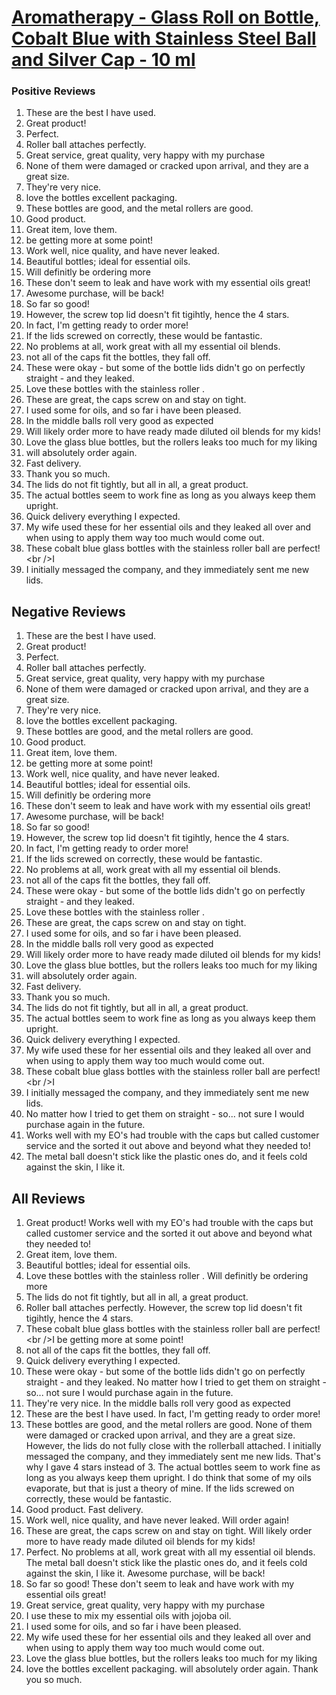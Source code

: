 # [Aromatherapy - Glass Roll on Bottle, Cobalt Blue with Stainless Steel Ball and Silver Cap - 10 ml](https://products.checkmycream.com/products/Aromatherapy-Glass-Roll-on-Bottle-Cobalt-Blue-with-Stainless-Steel-Ball-and-Silver-Cap-10-ml.html)

### Positive Reviews

<ol>
      <li>These are the best I have used.</li>
      <li>Great product!</li>
      <li>Perfect.  </li>
      <li>Roller ball attaches perfectly.</li>
      <li>Great service, great quality, very happy with my purchase</li>
      <li>None of them were damaged or cracked upon arrival, and they are a great size.</li>
      <li>They&#x27;re very nice.</li>
      <li>love the bottles excellent packaging.</li>
      <li>These bottles are good, and the metal rollers are good.</li>
      <li>Good product.  </li>
      <li>Great item, love them.</li>
      <li>be getting more at some point!</li>
      <li>Work well, nice quality, and have never leaked.  </li>
      <li>Beautiful bottles; ideal for essential oils.</li>
      <li>Will definitly be ordering more</li>
      <li>These don&#x27;t seem to leak and have work with my essential oils great!</li>
      <li>Awesome purchase, will be back!</li>
      <li>So far so good!  </li>
      <li>However, the screw top lid doesn&#x27;t fit tigihtly, hence the 4 stars.</li>
      <li>In fact, I&#x27;m getting ready to order more!</li>
      <li>If the lids screwed on correctly,  these would be fantastic.</li>
      <li>No problems at all, work great with all my essential oil blends.  </li>
      <li>not all of the caps fit the bottles, they fall off.</li>
      <li>These were okay - but some of the bottle lids didn&#x27;t go on perfectly straight - and they leaked.  </li>
      <li>Love these bottles with the stainless roller .</li>
      <li>These are great, the caps screw on and stay on tight.</li>
      <li>I used some for oils, and so far i have been pleased.</li>
      <li>In the middle balls roll very good as expected</li>
      <li>Will likely order more to have ready made diluted oil blends for my kids!</li>
      <li>Love the glass blue bottles, but the rollers leaks too much for my liking</li>
      <li>will absolutely order again.</li>
      <li>Fast delivery.</li>
      <li>Thank you so much.</li>
      <li>The lids do not fit tightly, but all in all, a great product.</li>
      <li>The actual bottles seem to work fine as long as you always keep them upright.</li>
      <li>Quick delivery everything I expected.</li>
      <li>My wife used these for her essential oils and they leaked all over and when using to apply them way too much would come out.</li>
      <li>These cobalt blue glass bottles with the stainless roller ball are perfect!&lt;br /&gt;I</li>
      <li>I initially messaged the company, and they immediately sent me new lids.</li>
</ol>


<h2>Negative Reviews</h2>
<ol>
<li> These are the best I have used.</li>
<li> Great product!</li>
<li> Perfect.  </li>
<li> Roller ball attaches perfectly.</li>
<li> Great service, great quality, very happy with my purchase</li>
<li> None of them were damaged or cracked upon arrival, and they are a great size.</li>
<li> They&#x27;re very nice.</li>
<li> love the bottles excellent packaging.</li>
<li> These bottles are good, and the metal rollers are good.</li>
<li> Good product.  </li>
<li> Great item, love them.</li>
<li> be getting more at some point!</li>
<li> Work well, nice quality, and have never leaked.  </li>
<li> Beautiful bottles; ideal for essential oils.</li>
<li> Will definitly be ordering more</li>
<li> These don&#x27;t seem to leak and have work with my essential oils great!</li>
<li> Awesome purchase, will be back!</li>
<li> So far so good!  </li>
<li> However, the screw top lid doesn&#x27;t fit tigihtly, hence the 4 stars.</li>
<li> In fact, I&#x27;m getting ready to order more!</li>
<li> If the lids screwed on correctly,  these would be fantastic.</li>
<li> No problems at all, work great with all my essential oil blends.  </li>
<li> not all of the caps fit the bottles, they fall off.</li>
<li> These were okay - but some of the bottle lids didn&#x27;t go on perfectly straight - and they leaked.  </li>
<li> Love these bottles with the stainless roller .</li>
<li> These are great, the caps screw on and stay on tight.</li>
<li> I used some for oils, and so far i have been pleased.</li>
<li> In the middle balls roll very good as expected</li>
<li> Will likely order more to have ready made diluted oil blends for my kids!</li>
<li> Love the glass blue bottles, but the rollers leaks too much for my liking</li>
<li> will absolutely order again.</li>
<li> Fast delivery.</li>
<li> Thank you so much.</li>
<li> The lids do not fit tightly, but all in all, a great product.</li>
<li> The actual bottles seem to work fine as long as you always keep them upright.</li>
<li> Quick delivery everything I expected.</li>
<li> My wife used these for her essential oils and they leaked all over and when using to apply them way too much would come out.</li>
<li> These cobalt blue glass bottles with the stainless roller ball are perfect!&lt;br /&gt;I</li>
<li> I initially messaged the company, and they immediately sent me new lids.</li>
<li> No matter how I tried to get them on straight - so... not sure I would purchase again in the future.</li>
<li> Works well with my EO&#x27;s had trouble with the caps but called customer service and the sorted it out above and beyond what they needed to!</li>
<li> The metal ball doesn&#x27;t stick like the plastic ones do, and it feels cold against the skin, I like it.  </li>
</ol>

<h2>All Reviews</h2>

<ol>
    <li> Great product! Works well with my EO&#x27;s had trouble with the caps but called customer service and the sorted it out above and beyond what they needed to!</li>
    <li> Great item, love them.</li>
    <li> Beautiful bottles; ideal for essential oils.</li>
    <li> Love these bottles with the stainless roller . Will definitly be ordering more</li>
    <li> The lids do not fit tightly, but all in all, a great product.</li>
    <li> Roller ball attaches perfectly. However, the screw top lid doesn&#x27;t fit tigihtly, hence the 4 stars.</li>
    <li> These cobalt blue glass bottles with the stainless roller ball are perfect!&lt;br /&gt;I be getting more at some point!</li>
    <li> not all of the caps fit the bottles, they fall off.</li>
    <li> Quick delivery everything I expected.</li>
    <li> These were okay - but some of the bottle lids didn&#x27;t go on perfectly straight - and they leaked.  No matter how I tried to get them on straight - so... not sure I would purchase again in the future.</li>
    <li> They&#x27;re very nice. In the middle balls roll very good as expected</li>
    <li> These are the best I have used. In fact, I&#x27;m getting ready to order more!</li>
    <li> These bottles are good, and the metal rollers are good. None of them were damaged or cracked upon arrival, and they are a great size. However, the lids do not fully close with the rollerball attached. I initially messaged the company, and they immediately sent me new lids. That&#x27;s why I gave 4 stars instead of 3. The actual bottles seem to work fine as long as you always keep them upright. I do think that some of my oils evaporate, but that is just a theory of mine. If the lids screwed on correctly,  these would be fantastic.</li>
    <li> Good product.  Fast delivery.</li>
    <li> Work well, nice quality, and have never leaked.  Will order again!</li>
    <li> These are great, the caps screw on and stay on tight. Will likely order more to have ready made diluted oil blends for my kids!</li>
    <li> Perfect.  No problems at all, work great with all my essential oil blends.  The metal ball doesn&#x27;t stick like the plastic ones do, and it feels cold against the skin, I like it.  Awesome purchase, will be back!</li>
    <li> So far so good!  These don&#x27;t seem to leak and have work with my essential oils great!</li>
    <li> Great service, great quality, very happy with my purchase</li>
    <li> I use these to mix my essential oils with jojoba oil.</li>
    <li> I used some for oils, and so far i have been pleased.</li>
    <li> My wife used these for her essential oils and they leaked all over and when using to apply them way too much would come out.</li>
    <li> Love the glass blue bottles, but the rollers leaks too much for my liking</li>
    <li> love the bottles excellent packaging. will absolutely order again. Thank you so much.</li>
</ol>




